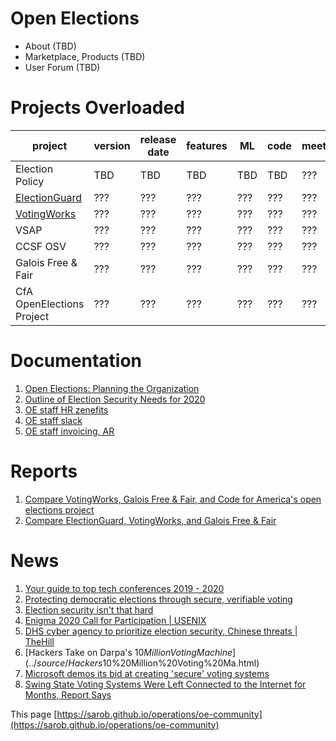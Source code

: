 # Open Elections
* About (TBD)
* Marketplace, Products (TBD)
* User Forum (TBD)

# Projects Overloaded
<div class="datatable-begin"></div>

project        | version | release date | features | ML      | code         | meetings
-------------- | ------- | ------------ | -------- | ------- | ------------ | --------
Election Policy | TBD | TBD | TBD | TBD | TBD | ???
[ElectionGuard](https://github.com/Microsoft/ElectionGuard-SDK) | ??? | ??? | ??? | ??? | ??? | ???
[VotingWorks](https://voting.works) | ??? | ??? | ??? | ??? | ??? | ???
VSAP | ??? | ??? | ??? | ??? | ??? | ???
CCSF OSV | ??? | ??? | ??? | ??? | ??? | ???
Galois Free & Fair  | ??? | ??? | ??? | ??? | ??? | ???
CfA OpenElections Project | ??? | ??? | ??? | ??? | ??? | ???

<div class="datatable-end"></div>

# Documentation
1. [Open Elections: Planning the Organization](https://docs.google.com/document/d/1mEeXGE0sRmKXX3RnAbf4gXgaKp3X4WRWiJ1G0JUkh1c/edit?usp=sharing)
1. [Outline of Election Security Needs for 2020](https://docs.google.com/document/d/1GNWMvz-dliDvWp4uR392-415c71R-11WZK4xnrlGX98/edit?usp=sharing)
1. [OE staff HR zenefits](https://secure.zenefits.com/)
1. [OE staff slack](https://lincoln-labs.slack.com/)
1. [OE staff invoicing, AR](http://bill.com/)

# Reports
1. [Compare VotingWorks, Galois Free & Fair, and Code for America's open elections project](https://www.openhub.net/p/_compare?project_0=VotingWorks&project_1=Free+and+Fair&project_2=openelections-project)
1. [Compare ElectionGuard, VotingWorks, and Galois Free & Fair](https://www.openhub.net/p/_compare?project_0=ElectionGuard&project_1=VotingWorks&project_2=Free+and+Fair)

# News
1. [Your guide to top tech conferences 2019 - 2020](https://www.cio.com/article/3344362/your-guide-to-top-tech-conferences-2019-2020.html)
1. [Protecting democratic elections through secure, verifiable voting](https://blogs.microsoft.com/on-the-issues/2019/05/06/protecting-democratic-elections-through-secure-verifiable-voting/)
1. [Election security isn't that hard](../source/Election%20security%20isn't%20that%20hard.html)
1. [Enigma 2020 Call for Participation | USENIX](../source/Enigma%202020%20Call%20for%20Participation%20%20USENIX.html)
1. [DHS cyber agency to prioritize election security, Chinese threats | TheHill](../source/DHS%20cyber%20agency%20to%20prioritize%20election%20secur.html)
1. [Hackers Take on Darpa's $10 Million Voting Machine](../source/Hackers%20Take%20on%20Darpa's%20$10%20Million%20Voting%20Ma.html)
1. [Microsoft demos its bid at creating 'secure' voting systems](../source/Microsoft%20demos%20its%20bid%20at%20creating%20'secure'%20.html)
1. [Swing State Voting Systems Were Left Connected to the Internet for Months, Report Says](../source/Swing%20State%20Voting%20Systems%20Were%20Left%20Connecte.html)

This page [https://sarob.github.io/operations/oe-community](https://sarob.github.io/operations/oe-community)
